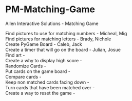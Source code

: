 # PM-Matching-Game  
Allen Interactive Solutions - Matching Game  

Find pictures to use for matching numbers - Micheal, Mig  
Find pictures for matching letters - Brady, Nichole  
Create PyGame Board - Caleb, Jack  
Create a timer that will go on the board - Julian, Josue  
Find art -   
Create a why to display high score -   
Randomize Cards -   
Put cards on the game board -   
Compare cards -   
Keep non matched cards facing down -   
Turn cards that have been matched over -   
Create a way to reset the game -   
